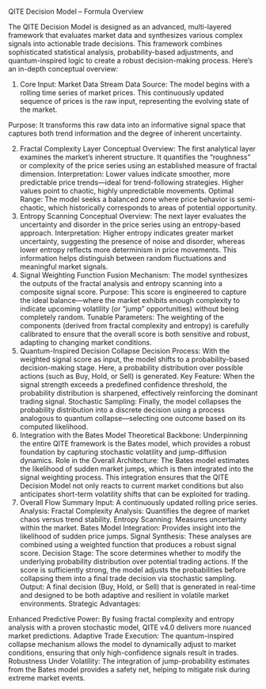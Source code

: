  QITE Decision Model – Formula Overview

The QITE Decision Model is designed as an advanced, multi-layered framework that evaluates market data and synthesizes various complex signals into actionable trade decisions. This framework combines sophisticated statistical analysis, probability-based adjustments, and quantum-inspired logic to create a robust decision-making process. Here’s an in-depth conceptual overview:

1. Core Input: Market Data Stream
Data Source:
The model begins with a rolling time series of market prices. This continuously updated sequence of prices is the raw input, representing the evolving state of the market.

Purpose:
It transforms this raw data into an informative signal space that captures both trend information and the degree of inherent uncertainty.

2. Fractal Complexity Layer
Conceptual Overview:
The first analytical layer examines the market’s inherent structure. It quantifies the “roughness” or complexity of the price series using an established measure of fractal dimension.
Interpretation:
Lower values indicate smoother, more predictable price trends—ideal for trend-following strategies.
Higher values point to chaotic, highly unpredictable movements.
Optimal Range: The model seeks a balanced zone where price behavior is semi-chaotic, which historically corresponds to areas of potential opportunity.
3. Entropy Scanning
Conceptual Overview:
The next layer evaluates the uncertainty and disorder in the price series using an entropy-based approach.
Interpretation:
Higher entropy indicates greater market uncertainty, suggesting the presence of noise and disorder, whereas lower entropy reflects more determinism in price movements. This information helps distinguish between random fluctuations and meaningful market signals.
4. Signal Weighting Function
Fusion Mechanism:
The model synthesizes the outputs of the fractal analysis and entropy scanning into a composite signal score.
Purpose:
This score is engineered to capture the ideal balance—where the market exhibits enough complexity to indicate upcoming volatility (or “jump” opportunities) without being completely random.
Tunable Parameters:
The weighting of the components (derived from fractal complexity and entropy) is carefully calibrated to ensure that the overall score is both sensitive and robust, adapting to changing market conditions.
5. Quantum-Inspired Decision Collapse
Decision Process:
With the weighted signal score as input, the model shifts to a probability-based decision-making stage. Here, a probability distribution over possible actions (such as Buy, Hold, or Sell) is generated.
Key Feature:
When the signal strength exceeds a predefined confidence threshold, the probability distribution is sharpened, effectively reinforcing the dominant trading signal.
Stochastic Sampling:
Finally, the model collapses the probability distribution into a discrete decision using a process analogous to quantum collapse—selecting one outcome based on its computed likelihood.
6. Integration with the Bates Model
Theoretical Backbone:
Underpinning the entire QITE framework is the Bates model, which provides a robust foundation by capturing stochastic volatility and jump-diffusion dynamics.
Role in the Overall Architecture:
The Bates model estimates the likelihood of sudden market jumps, which is then integrated into the signal weighting process.
This integration ensures that the QITE Decision Model not only reacts to current market conditions but also anticipates short-term volatility shifts that can be exploited for trading.
7. Overall Flow Summary
Input:
A continuously updated rolling price series.
Analysis:
Fractal Complexity Analysis: Quantifies the degree of market chaos versus trend stability.
Entropy Scanning: Measures uncertainty within the market.
Bates Model Integration: Provides insight into the likelihood of sudden price jumps.
Signal Synthesis:
These analyses are combined using a weighted function that produces a robust signal score.
Decision Stage:
The score determines whether to modify the underlying probability distribution over potential trading actions. If the score is sufficiently strong, the model adjusts the probabilities before collapsing them into a final trade decision via stochastic sampling.
Output:
A final decision (Buy, Hold, or Sell) that is generated in real-time and designed to be both adaptive and resilient in volatile market environments.
Strategic Advantages:

Enhanced Predictive Power:
By fusing fractal complexity and entropy analysis with a proven stochastic model, QITE v4.0 delivers more nuanced market predictions.
Adaptive Trade Execution:
The quantum-inspired collapse mechanism allows the model to dynamically adjust to market conditions, ensuring that only high-confidence signals result in trades.
Robustness Under Volatility:
The integration of jump-probability estimates from the Bates model provides a safety net, helping to mitigate risk during extreme market events.
